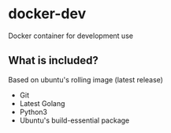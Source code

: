 # docker-dev
Docker container for development use

## What is included?

Based on ubuntu's rolling image (latest release)

* Git
* Latest Golang
* Python3
* Ubuntu's build-essential package

